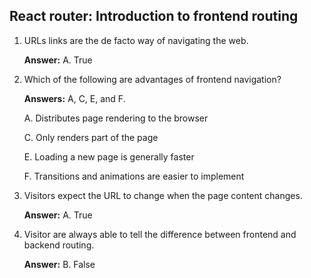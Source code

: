 ## React router: Introduction to frontend routing


1.  URLs links are the de facto way of navigating the web.

    **Answer:** A. True

2.  Which of the following are advantages of frontend navigation?

    **Answers:** A, C, E, and F.

    A. Distributes page rendering to the browser

    C. Only renders part of the page

    E. Loading a new page is generally faster

    F. Transitions and animations are easier to implement

3.  Visitors expect the URL to change when the page content changes.

    **Answer:** A. True

4.  Visitor are always able to tell the difference  between frontend and backend routing.

    **Answer:** B. False
